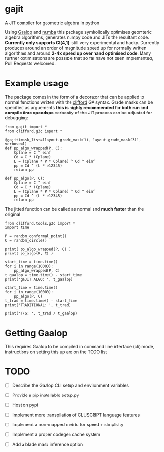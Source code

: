 # gajit
A JIT compiler for geometric algebra in python

Using [Gaalop](http://www.gaalop.de/) and [numba](http://numba.pydata.org/) this package symbolically optimises geomteric algebra algorithms, generates numpy code and JITs the resultant code. **Currently only supports Cl(4,1)**, still very experimental and hacky. Currently produces around an order of magnitude speed up for normally written algorithms and around **2-4x speed up over hand optimised code**. Many further optimisations are possible that so far have not been implemented, Pull Requests welcomed.

# Example usage

The package comes in the form of a decorator that can be applied to normal functions written with the [clifford](https://www.github.com/pygae/clifford) GA syntax. Grade masks can be specified as arguements **this is highly recommended for both run and compile time speedups** verbosity of the JIT process can be adjusted for debugging:
```
from gajit import *
from clifford.g3c import *

@gajit(mask_list=[layout.grade_mask(1), layout.grade_mask(3)], verbose=1)
def pp_algo_wrapped(P, C):
    Cplane = C ^ einf
    Cd = C * (Cplane)
    L = (Cplane * P * Cplane) ^ Cd ^ einf
    pp = Cd ^ (L * e12345)
    return pp

def pp_algo(P, C):
    Cplane = C ^ einf
    Cd = C * (Cplane)
    L = (Cplane * P * Cplane) ^ Cd ^ einf
    pp = Cd ^ (L * e12345)
    return pp
```

The jitted function can be called as normal and **much faster** than the original
```
from clifford.tools.g3c import *
import time

P = random_conformal_point()
C = random_circle()

print( pp_algo_wrapped(P, C) )
print( pp_algo(P, C) )
   
start_time = time.time()
for i in range(10000):
    pp_algo_wrapped(P, C)
t_gaalop = time.time() - start_time
print('gaJIT ALGO: ', t_gaalop)

start_time = time.time()
for i in range(10000):
    pp_algo(P, C)
t_trad = time.time() - start_time
print('TRADITIONAL: ', t_trad)

print('T/G: ', t_trad / t_gaalop)
```

# Getting Gaalop
This requires Gaalop to be compiled in command line interface (cli) mode, instructions on setting this up are on the TODO list

# TODO
- [ ] Describe the Gaalop CLI setup and environment variables
- [ ] Provide a pip installable setup.py 
- [ ] Host on pypi
- [ ] Implement more transpilation of CLUSCRIPT language features
- [ ] Implement a non-mapped metric for speed + simplicity
- [ ] Implement a proper codegen cache system
- [ ] Add a blade mask inference option

